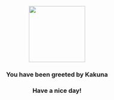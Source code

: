 <p align="center">
    <img src="https://raw.githubusercontent.com/PokeAPI/sprites/master/sprites/pokemon/14.png" width="150" height="150">
</p>
<h3 align="center">You have been greeted by  <b>Kakuna</b></h3>
<h3 align="center">Have a nice day!</h3>

